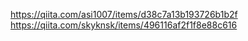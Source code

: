 https://qiita.com/asi1007/items/d38c7a13b193726b1b2f
https://qiita.com/skyknsk/items/496116af2f1f8e88c616
